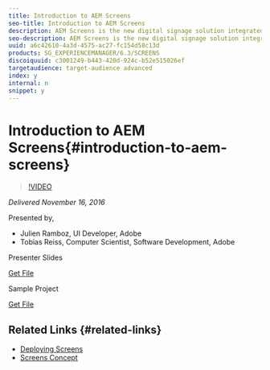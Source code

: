```yaml
---
title: Introduction to AEM Screens
seo-title: Introduction to AEM Screens
description: AEM Screens is the new digital signage solution integrated into Adobe Experience Manager. In this AEM Gems session, we will present the main features of AEM Screens and how to set up a simple Project with a slideshow and an interactive experience. We then give an overview of how to develop AEM Screens optimized components and how to set up Channels for offline use. Finally, we will explore the AEM Screens REST API and explain how to integrate custom Cordova plugins.
seo-description: AEM Screens is the new digital signage solution integrated into Adobe Experience Manager. In this AEM Gems session, we will present the main features of AEM Screens and how to set up a simple Project with a slideshow and an interactive experience. We then give an overview of how to develop AEM Screens optimized components and how to set up Channels for offline use. Finally, we will explore the AEM Screens REST API and explain how to integrate custom Cordova plugins.
uuid: a6c42610-4a3d-4575-ac27-fc154d58c13d
products: SG_EXPERIENCEMANAGER/6.3/SCREENS
discoiquuid: c3001249-b443-420d-924c-b52e515026ef
targetaudience: target-audience advanced
index: y
internal: n
snippet: y
---
```


# Introduction to AEM Screens{#introduction-to-aem-screens}

>[!VIDEO](https://video.tv.adobe.com/v/19301/?quality=9)

*Delivered November 16, 2016*

Presented by,

* Julien Ramboz, UI Developer, Adobe
* Tobias Reiss, Computer Scientist, Software Development, Adobe

Presenter Slides

[Get File](assets/2016-11-16-aem-screens.pdf)

Sample Project

[Get File](assets/aemscreensgems.zip)

## Related Links {#related-links}

* [Deploying Screens](https://docs.adobe.com/docs/en/aem/6-2/deploy/screens.html)
* [Screens Concept](https://docs.adobe.com/docs/en/aem/6-2/administer/screens.html)


